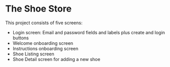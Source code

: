 # The Shoe Store
This project consists of five screens:

- Login screen: Email and password fields and labels plus create and login buttons
- Welcome onboarding screen
- Instructions onboarding screen
- Shoe Listing screen
- Shoe Detail screen for adding a new shoe
